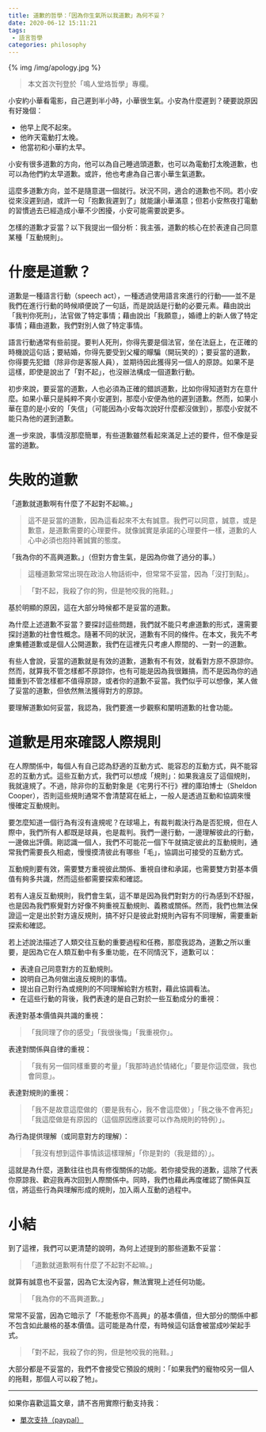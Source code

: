 ```yaml
---
title: 道歉的哲學：「因為你生氣所以我道歉」為何不妥？
date: 2020-06-12 15:11:21
tags:
 - 語言哲學
categories: philosophy
---
```


{% img /img/apology.jpg %}

> 本文首次刊登於「鳴人堂烙哲學」專欄。

小安約小華看電影，自己遲到半小時，小華很生氣。小安為什麼遲到？硬要說原因有好幾個：

- 他早上爬不起來。
- 他昨天電動打太晚。
- 他當初和小華約太早。

小安有很多道歉的方向，他可以為自己睡過頭道歉，也可以為電動打太晚道歉，也可以為他們約太早道歉。或許，他也考慮為自己害小華生氣道歉。

這麼多道歉方向，並不是隨意選一個就行。狀況不同，適合的道歉也不同。若小安從來沒遲到過，或許一句「抱歉我遲到了」就能讓小華滿意；但若小安熬夜打電動的習慣過去已經造成小華不少困擾，小安可能需要說更多。

怎樣的道歉才妥當？以下我提出一個分析：我主張，道歉的核心在於表達自己同意某種「互動規則」。

<!--more-->

# 什麼是道歉？

道歉是一種語言行動（speech act），一種透過使用語言來進行的行動——並不是我們在進行行動的時候順便說了一句話，而是說話是行動的必要元素。藉由說出「我判你死刑」，法官做了特定事情；藉由說出「我願意」，婚禮上的新人做了特定事情；藉由道歉，我們對別人做了特定事情。

語言行動通常有些前提。要判人死刑，你得先要是個法官，坐在法庭上，在正確的時機說這句話；要結婚，你得先要受到父權的矇騙（開玩笑的）；要妥當的道歉，你得要先犯錯（除非你是客服人員），並期待因此獲得另一個人的原諒。如果不是這樣，即使是說出了「對不起」，也沒辦法構成一個道歉行動。

初步來說，要妥當的道歉，人也必須為正確的錯誤道歉，比如你得知道對方在意什麼。如果小華只是純粹不爽小安遲到，那麼小安便為他的遲到道歉。然而，如果小華在意的是小安的「失信」（可能因為小安每次說好什麼都沒做到），那麼小安就不能只為他的遲到道歉。

進一步來說，事情沒那麼簡單，有些道歉雖然看起來滿足上述的要件，但不像是妥當的道歉。

# 失敗的道歉

「道歉就道歉啊有什麼了不起對不起嘛。」

> 這不是妥當的道歉，因為這看起來不太有誠意。我們可以同意，誠意，或是歉意，是道歉需要的心理要件。就像誠實是承諾的心理要件一樣，道歉的人心中必須也抱持著誠實的態度。

「我為你的不高興道歉。」（但對方會生氣，是因為你做了過分的事。）

> 這種道歉常常出現在政治人物話術中，但常常不妥當，因為「沒打到點」。

> 「對不起，我殺了你的狗，但是牠咬我的拖鞋。」

基於明顯的原因，這在大部分時候都不是妥當的道歉。

為什麼上述道歉不妥當？要探討這些問題，我們就不能只考慮道歉的形式，還需要探討道歉的社會性概念。隨著不同的狀況，道歉有不同的條件。在本文，我先不考慮集體道歉或是個人公開道歉，我們在這裡先只考慮人際間的、一對一的道歉。

有些人會說，妥當的道歉就是有效的道歉，道歉有不有效，就看對方原不原諒你。然而，就算我不管怎樣都不原諒你，也有可能是因為我很難搞，而不是因為你的過錯重到不管怎樣都不值得原諒，或者你的道歉不妥當。我們似乎可以想像，某人做了妥當的道歉，但依然無法獲得對方的原諒。

要理解道歉如何妥當，我認為，我們要進一步觀察和闡明道歉的社會功能。

# 道歉是用來確認人際規則

在人際關係中，每個人有自己認為舒適的互動方式、能容忍的互動方式，與不能容忍的互動方式。這些互動方式，我們可以想成「規則」：如果我違反了這個規則，我就違規了。不過，除非你的互動對象是《宅男行不行》裡的庫珀博士（Sheldon Cooper），否則這些規則通常不會清楚寫在紙上，一般人是透過互動和協調來慢慢確定互動規則。

要怎麼知道一個行為有沒有違規呢？在球場上，有裁判裁決行為是否犯規，但在人際中，我們所有人都既是球員，也是裁判。我們一邊行動，一邊理解彼此的行動，一邊做出評價。剛認識一個人，我們不可能花一個下午就搞定彼此的互動規則，通常我們需要長久相處，慢慢摸清彼此有哪些「毛」，協調出可接受的互動方式。

互動規則要有效，需要雙方重視彼此關係、重視自律和承諾，也需要雙方對基本價值有夠多共識，然而這些都需要探索和確認。

若有人違反互動規則，我們會生氣，這不單是因為我們對對方的行為感到不舒服，也是因為我們察覺對方好像不夠重視互動規則、義務或關係。然而，我們也無法保證這一定是出於對方違反規則，搞不好只是彼此對規則內容有不同理解，需要重新探索和確認。

若上述說法描述了人類交往互動的重要過程和任務，那麼我認為，道歉之所以重要，是因為它在人類互動中有多重功能，在不同情況下，道歉可以：

- 表達自己同意對方的互動規則。
- 說明自己為何做出違反規則的事情。
- 提出自己對行為或規則的不同理解給對方核對，藉此協調看法。
- 在這些行動的背後，我們表達的是自己對於一些互動成分的重視：

表達對基本價值與共識的重視：

> 「我同理了你的感受」「我很後悔」「我重視你」。

表達對關係與自律的重視：

> 「我有另一個同樣重要的考量」「我那時過於情緒化」「要是你這麼做，我也會同意」。

表達對規則的重視：

> 「我不是故意這麼做的（要是我有心，我不會這麼做）」「我之後不會再犯」「我這麼做是有原因的（這個原因應該要可以作為規則的特例）」。

為行為提供理解（或同意對方的理解）：

> 「我沒有想到這件事情該這樣理解」「你是對的（我是錯的）」。

這就是為什麼，道歉往往也具有修復關係的功能。若你接受我的道歉，這除了代表你原諒我、歡迎我再次回到人際關係中。同時，我們也藉此再度確認了關係與互信，將這些行為與理解形成的規則，加入兩人互動的過程中。

# 小結

到了這裡，我們可以更清楚的說明，為何上述提到的那些道歉不妥當：

> 「道歉就道歉啊有什麼了不起對不起嘛。」

就算有誠意也不妥當，因為它太沒內容，無法實現上述任何功能。

> 「我為你的不高興道歉。」

常常不妥當，因為它暗示了「不能惹你不高興」的基本價值，但大部分的關係中都不包含如此嚴格的基本價值。這可能是為什麼，有時候這句話會被當成吵架起手式。

> 「對不起，我殺了你的狗，但是牠咬我的拖鞋。」

大部分都是不妥當的，我們不會接受它預設的規則：「如果我們的寵物咬另一個人的拖鞋，那個人可以殺了牠」。

---

如果你喜歡這篇文章，請不吝用實際行動支持我：

* [<i class="fab fa-paypal"></i> 單次支持（paypal）](https://paypal.me/wayne930242)